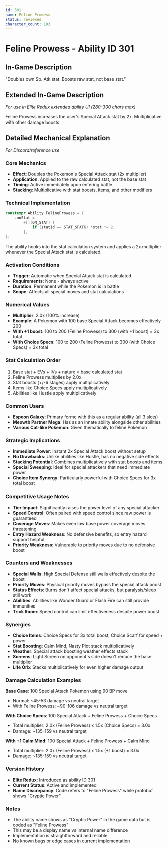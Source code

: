 ```yaml
---
id: 301
name: Feline Prowess
status: reviewed
character_count: 103
---
```


# Feline Prowess - Ability ID 301

## In-Game Description
"Doubles own Sp. Atk stat. Boosts raw stat, not base stat."

## Extended In-Game Description
*For use in Elite Redux extended ability UI (280-300 chars max)*

Feline Prowess increases the user's Special Attack stat by 2x. Multiplicative with other damage boosts.

## Detailed Mechanical Explanation
*For Discord/reference use*

### Core Mechanics
- **Effect**: Doubles the Pokemon's Special Attack stat (2x multiplier)
- **Application**: Applied to the raw calculated stat, not the base stat
- **Timing**: Active immediately upon entering battle
- **Stacking**: Multiplicative with stat boosts, items, and other modifiers

### Technical Implementation
```cpp
constexpr Ability FelineProwess = {
    .onStat =
        +[](ON_STAT) {
            if (statId == STAT_SPATK) *stat *= 2;
        },
};
```

The ability hooks into the stat calculation system and applies a 2x multiplier whenever the Special Attack stat is calculated.

### Activation Conditions
- **Trigger**: Automatic when Special Attack stat is calculated
- **Requirements**: None - always active
- **Duration**: Permanent while the Pokemon is in battle
- **Scope**: Affects all special moves and stat calculations

### Numerical Values
- **Multiplier**: 2.0x (100% increase)
- **Example**: A Pokemon with 100 base Special Attack becomes effectively 200
- **With +1 boost**: 100 to 200 (Feline Prowess) to 300 (with +1 boost) = 3x total
- **With Choice Specs**: 100 to 200 (Feline Prowess) to 300 (with Choice Specs) = 3x total

### Stat Calculation Order
1. Base stat + EVs + IVs + nature = base calculated stat
2. Feline Prowess multiplies by 2.0x
3. Stat boosts (+/-6 stages) apply multiplicatively
4. Items like Choice Specs apply multiplicatively
5. Abilities like Hustle apply multiplicatively

### Common Users
- **Espeon Galaxy**: Primary forme with this as a regular ability (all 3 slots)
- **Meowth Partner Mega**: Has as an innate ability alongside other abilities
- **Various Cat-like Pokemon**: Given thematically to feline Pokemon

### Strategic Implications
- **Immediate Power**: Instant 2x Special Attack boost without setup
- **No Drawbacks**: Unlike abilities like Hustle, has no negative side effects
- **Stacking Potential**: Combines multiplicatively with stat boosts and items
- **Special Sweeping**: Ideal for special attackers that need immediate power
- **Choice Item Synergy**: Particularly powerful with Choice Specs for 3x total boost

### Competitive Usage Notes
- **Tier Impact**: Significantly raises the power level of any special attacker
- **Speed Control**: Often paired with speed control since raw power is guaranteed
- **Coverage Moves**: Makes even low base power coverage moves threatening
- **Entry Hazard Weakness**: No defensive benefits, so entry hazard support helpful
- **Priority Weakness**: Vulnerable to priority moves due to no defensive boost

### Counters and Weaknesses
- **Special Walls**: High Special Defense still walls effectively despite the boost
- **Priority Moves**: Physical priority moves bypass the special attack boost
- **Status Effects**: Burns don't affect special attacks, but paralysis/sleep still work
- **Abilities**: Abilities like Wonder Guard or Flash Fire can still provide immunities
- **Trick Room**: Speed control can limit effectiveness despite power boost

### Synergies
- **Choice Items**: Choice Specs for 3x total boost, Choice Scarf for speed + power
- **Stat Boosting**: Calm Mind, Nasty Plot stack multiplicatively
- **Weather**: Special attack boosting weather effects stack
- **Screens**: Light Screen on opponent's side doesn't reduce the base multiplier
- **Life Orb**: Stacks multiplicatively for even higher damage output

### Damage Calculation Examples
**Base Case**: 100 Special Attack Pokemon using 90 BP move
- Normal: ~45-53 damage vs neutral target
- With Feline Prowess: ~90-106 damage vs neutral target

**With Choice Specs**: 100 Special Attack + Feline Prowess + Choice Specs
- Total multiplier: 2.0x (Feline Prowess) x 1.5x (Choice Specs) = 3.0x
- Damage: ~135-159 vs neutral target

**With +1 Calm Mind**: 100 Special Attack + Feline Prowess + Calm Mind
- Total multiplier: 2.0x (Feline Prowess) x 1.5x (+1 boost) = 3.0x
- Damage: ~135-159 vs neutral target

### Version History
- **Elite Redux**: Introduced as ability ID 301
- **Current Status**: Active and implemented
- **Name Discrepancy**: Code refers to "Feline Prowess" while protobuf shows "Cryptic Power"

### Notes
- The ability name shows as "Cryptic Power" in the game data but is coded as "Feline Prowess"
- This may be a display name vs internal name difference
- Implementation is straightforward and reliable
- No known bugs or edge cases in current implementation